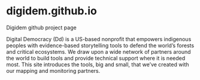 # digidem.github.io
Digidem github project page

Digital Democracy (Dd) is a US-based nonprofit that empowers indigenous peoples with evidence-based storytelling tools to defend the world’s forests and critical ecosystems. We draw upon a wide network of partners around the world to build tools and provide technical support where it is needed most. This site introduces the tools, big and small, that we’ve created with our mapping and monitoring partners.
